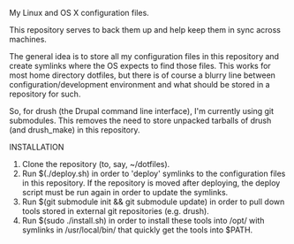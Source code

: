 My Linux and OS X configuration files.

This repository serves to back them up and help keep them in sync across machines.

The general idea is to store all my configuration files in this repository and create symlinks where the OS expects to find those files. This works for most home directory dotfiles, but there is of course a blurry line between configuration/development environment and what should be stored in a repository for such.

So, for drush (the Drupal command line interface), I'm currently using git submodules. This removes the need to store unpacked tarballs of drush (and drush_make) in this repository.

INSTALLATION

1. Clone the repository (to, say, ~/dotfiles).
2. Run $(./deploy.sh) in order to 'deploy' symlinks to the configuration files in this repository. If the repository is moved after deploying, the deploy script must be run again in order to update the symlinks.
3. Run $(git submodule init && git submodule update) in order to pull down tools stored in external git repositories (e.g. drush).
4. Run $(sudo ./install.sh) in order to install these tools into /opt/ with symlinks in /usr/local/bin/ that quickly get the tools into $PATH.

